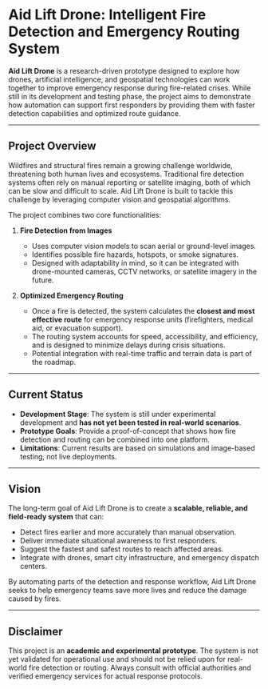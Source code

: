 # Aid Lift Drone: Intelligent Fire Detection and Emergency Routing System

**Aid Lift Drone** is a research-driven prototype designed to explore how drones, artificial intelligence, and geospatial technologies can work together to improve emergency response during fire-related crises. While still in its development and testing phase, the project aims to demonstrate how automation can support first responders by providing them with faster detection capabilities and optimized route guidance.

---

## Project Overview

Wildfires and structural fires remain a growing challenge worldwide, threatening both human lives and ecosystems. Traditional fire detection systems often rely on manual reporting or satellite imaging, both of which can be slow and difficult to scale. Aid Lift Drone is built to tackle this challenge by leveraging computer vision and geospatial algorithms.

The project combines two core functionalities:

1. **Fire Detection from Images**  
   - Uses computer vision models to scan aerial or ground-level images.  
   - Identifies possible fire hazards, hotspots, or smoke signatures.  
   - Designed with adaptability in mind, so it can be integrated with drone-mounted cameras, CCTV networks, or satellite imagery in the future.  

2. **Optimized Emergency Routing**  
   - Once a fire is detected, the system calculates the **closest and most effective route** for emergency response units (firefighters, medical aid, or evacuation support).  
   - The routing system accounts for speed, accessibility, and efficiency, and is designed to minimize delays during crisis situations.  
   - Potential integration with real-time traffic and terrain data is part of the roadmap.  

---

## Current Status

- **Development Stage**: The system is still under experimental development and **has not yet been tested in real-world scenarios**.  
- **Prototype Goals**: Provide a proof-of-concept that shows how fire detection and routing can be combined into one platform.  
- **Limitations**: Current results are based on simulations and image-based testing, not live deployments.  

---

## Vision

The long-term goal of Aid Lift Drone is to create a **scalable, reliable, and field-ready system** that can:  
- Detect fires earlier and more accurately than manual observation.  
- Deliver immediate situational awareness to first responders.  
- Suggest the fastest and safest routes to reach affected areas.  
- Integrate with drones, smart city infrastructure, and emergency dispatch centers.  

By automating parts of the detection and response workflow, Aid Lift Drone seeks to help emergency teams save more lives and reduce the damage caused by fires.

---

## Disclaimer

This project is an **academic and experimental prototype**. The system is not yet validated for operational use and should not be relied upon for real-world fire detection or routing. Always consult with official authorities and verified emergency services for actual response protocols.
